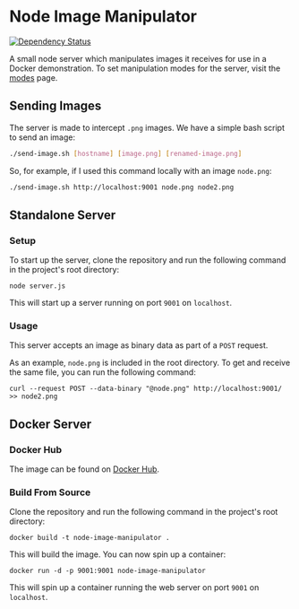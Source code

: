 # Node Image Manipulator

[![Dependency Status](https://david-dm.org/devshawn/node-image-manipulator/status.svg)](https://david-dm.org/devshawn/node-image-manipulator/status.svg)
<br />

A small node server which manipulates images it receives for use in a Docker demonstration. To set manipulation modes for the server, visit the [modes](MODES.md) page.

## Sending Images

The server is made to intercept `.png` images. We have a simple bash script to send an image:

```bash
./send-image.sh [hostname] [image.png] [renamed-image.png]
```

So, for example, if I used this command locally with an image `node.png`:

```bash
./send-image.sh http://localhost:9001 node.png node2.png
```

## Standalone Server

### Setup

To start up the server, clone the repository and run the following command in the project's root directory:

```
node server.js
```

This will start up a server running on port `9001` on `localhost`.

### Usage

This server accepts an image as binary data as part of a `POST` request.

As an example, `node.png` is included in the root directory. To get and receive the same file, you can run the following command:

```
curl --request POST --data-binary "@node.png" http://localhost:9001/ >> node2.png
```

## Docker Server

### Docker Hub

The image can be found on [Docker Hub](https://hub.docker.com/r/devshawn/node-image-manipulator).

### Build From Source

Clone the repository and run the following command in the project's root directory:

```
docker build -t node-image-manipulator .
```

This will build the image. You can now spin up a container:

```
docker run -d -p 9001:9001 node-image-manipulator
```

This will spin up a container running the web server on port `9001` on `localhost`.
